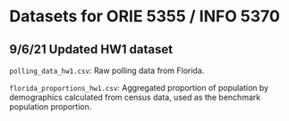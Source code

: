 # Datasets for ORIE 5355 / INFO 5370

## 9/6/21 Updated HW1 dataset

``polling_data_hw1.csv``: Raw polling data from Florida.

``florida_proportions_hw1.csv``: Aggregated proportion of population by demographics calculated from census data, used as the benchmark population proportion.
